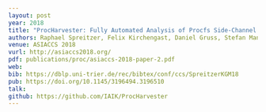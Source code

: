 ```yaml
---
layout: post
year: 2018
title: "ProcHarvester: Fully Automated Analysis of Procfs Side-Channel Leaks on Android"
authors: Raphael Spreitzer, Felix Kirchengast, Daniel Gruss, Stefan Mangard
venue: ASIACCS 2018
vurl: http://asiaccs2018.org/
pdf: publications/proc/asiaccs-2018-paper-2.pdf
web: 
bib: https://dblp.uni-trier.de/rec/bibtex/conf/ccs/SpreitzerKGM18
pub: https://doi.org/10.1145/3196494.3196510
talk: 
github: https://github.com/IAIK/ProcHarvester
---
```


